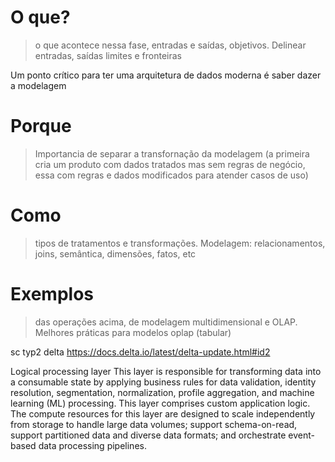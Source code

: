 # O que?
> o que acontece nessa fase, entradas e saídas, objetivos. Delinear entradas, saídas limites e fronteiras

Um ponto crítico para ter uma arquitetura de dados moderna é saber dazer a modelagem


# Porque
> Importancia de separar a transfornação da modelagem (a primeira cria um produto com dados tratados mas sem regras de negócio, essa com regras e dados modificados para atender casos de uso)

# Como
> tipos de tratamentos e transformações. Modelagem: relacionamentos, joins, semântica, dimensões, fatos, etc

# Exemplos
> das operações acima, de modelagem multidimensional e OLAP. Melhores práticas para modelos oplap (tabular)

sc typ2 delta 
https://docs.delta.io/latest/delta-update.html#id2





Logical processing layer
This layer is responsible for transforming data into a consumable state by applying business rules for data validation, identity resolution, segmentation, normalization, profile aggregation, and machine learning (ML) processing. This layer comprises custom application logic. The compute resources for this layer are designed to scale independently from storage to handle large data volumes; support schema-on-read, support partitioned data and diverse data formats; and orchestrate event-based data processing pipelines.